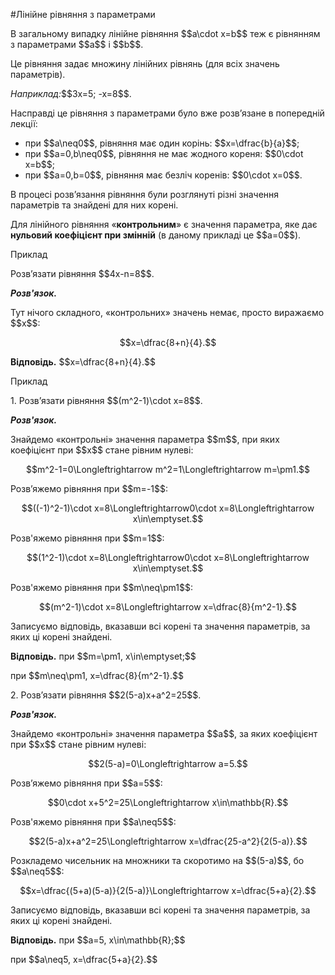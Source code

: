#Лінійне рівняння з параметрами

<p>В загальному випадку лінійне рівняння $$a\cdot x=b$$ теж є рівнянням з параметрами $$a$$ i $$b$$.</p>

<p>Це рівняння задає множину лінійних рівнянь (для всіх значень параметрів).</p>

<p><i>Наприклад:</i>$$3x=5; -x=8$$.</p>

<p>Насправді це рівняння з параметрами було вже розв’язане в попередній лекції:</p>

<ul>
<li>при $$a\neq0$$, рівняння має один корінь: $$x=\dfrac{b}{a}$$;</li>
<li>при $$a=0,b\neq0$$, рівняння не має жодного кореня: $$0\cdot x=b$$;</li>
<li>при $$a=0,b=0$$, рівняння має безліч коренів: $$0\cdot x=0$$.</li>
</ul>

<p>В процесі розв’язання рівняння були розглянуті різні значення параметрів та знайдені для них корені.</p>

<p>Для лінійного рівняння «<b>контрольним</b>» є значення параметра, яке дає <b>нульовий коефіцієнт при змінній</b> (в даному прикладі це $$a=0$$).</p>

<div class="space">
<div class="task-wrap">
<span class="task">Приклад</span>
<div class="task-text">
<p>Розв’язати рівняння $$4x-n=8$$.</p>
<p><b><i>Розв'язок.</i></b></p>
<p>Тут нічого складного, «контрольних» значень немає, просто виражаємо $$x$$:</p>
<p align="center">$$x=\dfrac{8+n}{4}.$$</p>
<p><b>Відповідь.</b> $$x=\dfrac{8+n}{4}.$$</p>
</div>
</div>
</div>

<div class="space">
<div class="task-wrap">
<span class="task">Приклад</span>
<div class="task-text">
<p>1. Розв’язати рівняння $$(m^2-1)\cdot x=8$$.</p>
<p><b><i>Розв'язок.</i></b></p>
<p>Знайдемо «контрольні» значення параметра $$m$$, при яких коефіцієнт при $$x$$ стане рівним нулеві:</p>
<p align="center">$$m^2-1=0\Longleftrightarrow m^2=1\Longleftrightarrow m=\pm1.$$</p>
<p>Розв’яжемо рівняння при $$m=-1$$:</p>
<p align="center">$$((-1)^2-1)\cdot x=8\Longleftrightarrow0\cdot x=8\Longleftrightarrow x\in\emptyset.$$</p>
<p>Розв'яжемо рівняння при $$m=1$$:</p>
<p align="center">$$(1^2-1)\cdot x=8\Longleftrightarrow0\cdot x=8\Longleftrightarrow x\in\emptyset.$$</p>
<p>Розв'яжемо рівняння при $$m\neq\pm1$$:</p>
<p align="center">$$(m^2-1)\cdot x=8\Longleftrightarrow x=\dfrac{8}{m^2-1}.$$</p>
<p>Записуємо відповідь, вказавши всі корені та значення параметрів, за яких ці корені знайдені.</p>
<p><b>Відповідь.</b> при $$m=\pm1, x\in\emptyset;$$</p>
<p>при $$m\neq\pm1, x=\dfrac{8}{m^2-1}.$$</p>
<p></p>
<p>2. Розв’язати рівняння $$2(5-a)x+a^2=25$$.</p>
<p><b><i>Розв'язок.</i></b></p>
<p>Знайдемо «контрольні» значення параметра $$a$$, за яких коефіцієнт при $$x$$ стане рівним нулеві:</p>
<p align="center">$$2(5-a)=0\Longleftrightarrow a=5.$$</p>
<p>Розв’яжемо рівняння при $$a=5$$:</p>
<p align="center">$$0\cdot x+5^2=25\Longleftrightarrow x\in\mathbb{R}.$$</p>
<p>Розв'яжемо рівняння при $$a\neq5$$:</p>
<p align="center">$$2(5-a)x+a^2=25\Longleftrightarrow x=\dfrac{25-a^2}{2(5-a)}.$$</p>
<p>Розкладемо чисельник на множники та скоротимо на $$(5-a)$$, бо $$a\neq5$$:</p>
<p align="center">$$x=\dfrac{(5+a)(5-a)}{2(5-a)}\Longleftrightarrow x=\dfrac{5+a}{2}.$$</p>
<p>Записуємо відповідь, вказавши всі корені та значення параметрів, за яких ці корені знайдені.</p>
<p><b>Відповідь.</b> при $$a=5, x\in\mathbb{R};$$</p>
<p>при $$a\neq5, x=\dfrac{5+a}{2}.$$</p>
</div>
</div>
</div>